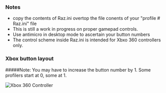 ### Notes

* copy the contents of Raz.ini overtop the file conents of your "profile # Raz.ini" file
* This is still a work in progress on proper gamepad controls.
* Use antimicro in desktop mode to ascertain your button numbers
* The control scheme inside Raz.ini is intended for Xbxo 360 controllers only.

### Xbox button layout
#####Note: 
You may have to increase the button number by 1. Some profilers start at 0, some at 1.

![Xbox 360 Controller](http://www.libregeek.org/wp-content/uploads/2014/04/xbox-controller-mapping.jpg)

